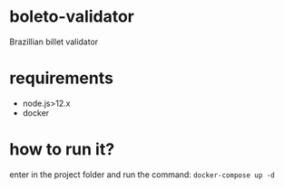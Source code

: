 # boleto-validator
Brazillian billet validator


# requirements
- node.js>12.x
- docker

# how to run it?
enter in the project folder and run the command:
`docker-compose up -d`

